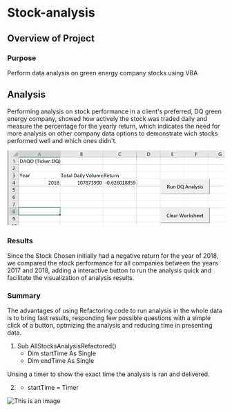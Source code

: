 # Stock-analysis
## Overview of Project
### Purpose
Perform data analysis on green energy company stocks using VBA
## Analysis 
Performing analysis on stock performance in a client's preferred, DQ green energy company, showed how actively the stock was traded daily and measure the percentage for the yearly return, which indicates the need for more analysis on other company data options to demonstrate wich stocks performed well and which ones didn't.



![This is an image](https://github.com/Fbullman/Stock-analysis/blob/main/DQ%20Analysis2018%20(2).png)


### Results
Since the Stock Chosen initially had a negative return for the year of 2018, we compared the stock performance for all companies between the years 2017 and 2018, adding a interactive button to run the analysis quick and facilitate the visualization of analysis results.

### Summary
The advantages of using Refactoring code to run analysis in the whole data is to bring fast results, responding few possible questions with a simple click of a button, optmizing the analysis and reducing time in presenting data.

1. Sub AllStocksAnalysisRefactored()
   - Dim startTime As Single
    - Dim endTime  As Single

Unsing a timer to show the exact time the analysis is ran and delivered.

2. - startTime = Timer

![This is an image](https://github.com/Fbullman/Stock-analysis/blob/main/Resources/VBA_Challenge_2017.png)


